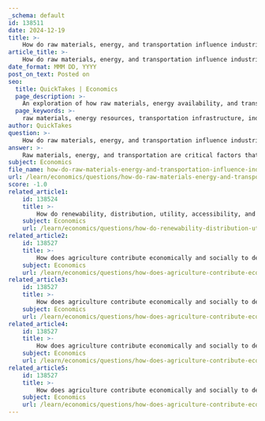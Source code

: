 ```yaml
---
_schema: default
id: 138511
date: 2024-12-19
title: >-
    How do raw materials, energy, and transportation influence industrial geography?
article_title: >-
    How do raw materials, energy, and transportation influence industrial geography?
date_format: MMM DD, YYYY
post_on_text: Posted on
seo:
  title: QuickTakes | Economics
  page_description: >-
    An exploration of how raw materials, energy availability, and transportation systems influence the geographical distribution of industries, impacting production costs and efficiency.
  page_keywords: >-
    raw materials, energy resources, transportation infrastructure, industrial geography, industrial location, economic activities, production costs, energy efficiency, transportation costs, regional economic growth
author: QuickTakes
question: >-
    How do raw materials, energy, and transportation influence industrial geography?
answer: >-
    Raw materials, energy, and transportation are critical factors that significantly influence industrial geography. Here's how each of these elements plays a role:\n\n1. **Raw Materials**: The availability of raw materials is a primary consideration for industrial location. Industries tend to establish themselves close to the sources of raw materials to minimize transportation costs and ensure a steady supply. For instance, industries that rely heavily on bulky raw materials, such as mining or forestry, are often located near these resources. This proximity reduces the costs associated with transporting heavy materials over long distances, which can be a significant factor in overall production costs.\n\n2. **Energy**: Energy resources are another vital aspect of industrial geography. The type and availability of energy sources can dictate where industries are located. For example, industries that require substantial energy inputs, such as manufacturing and processing plants, are often situated near power sources, whether they be fossil fuels, hydroelectric power, or renewable energy sources. The transition from traditional energy sources, like wood and water power, to coal and oil has historically influenced industrial location patterns, as industries seek to optimize energy efficiency and cost-effectiveness.\n\n3. **Transportation**: Transportation infrastructure is crucial for the movement of raw materials to factories and finished goods to markets. The efficiency of transportation systems—such as roads, railways, ports, and airports—can significantly impact industrial location decisions. Industries are more likely to cluster in areas with robust transportation networks that facilitate easy access to both suppliers and consumers. The cost of transportation, which is influenced by distance and the weight of goods, also plays a critical role in determining the optimal location for industries. As transportation technologies evolve, they can shift the dynamics of industrial location, making previously less accessible areas more attractive for industrial development.\n\nIn summary, the interplay between raw materials, energy availability, and transportation infrastructure shapes the spatial distribution of industries. Industries are strategically located to minimize costs and maximize efficiency, leading to the clustering of economic activities in regions where these factors are favorable. Understanding these dynamics is essential for policymakers and businesses aiming to optimize industrial development and regional economic growth.
subject: Economics
file_name: how-do-raw-materials-energy-and-transportation-influence-industrial-geography.md
url: /learn/economics/questions/how-do-raw-materials-energy-and-transportation-influence-industrial-geography
score: -1.0
related_article1:
    id: 138524
    title: >-
        How do renewability, distribution, utility, accessibility, and scarcity affect natural resources?
    subject: Economics
    url: /learn/economics/questions/how-do-renewability-distribution-utility-accessibility-and-scarcity-affect-natural-resources
related_article2:
    id: 138527
    title: >-
        How does agriculture contribute economically and socially to developing economies?
    subject: Economics
    url: /learn/economics/questions/how-does-agriculture-contribute-economically-and-socially-to-developing-economies
related_article3:
    id: 138527
    title: >-
        How does agriculture contribute economically and socially to developing economies?
    subject: Economics
    url: /learn/economics/questions/how-does-agriculture-contribute-economically-and-socially-to-developing-economies
related_article4:
    id: 138527
    title: >-
        How does agriculture contribute economically and socially to developing economies?
    subject: Economics
    url: /learn/economics/questions/how-does-agriculture-contribute-economically-and-socially-to-developing-economies
related_article5:
    id: 138527
    title: >-
        How does agriculture contribute economically and socially to developing economies?
    subject: Economics
    url: /learn/economics/questions/how-does-agriculture-contribute-economically-and-socially-to-developing-economies
---
```


&nbsp;